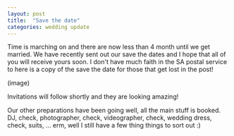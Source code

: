 ```yaml
---
layout: post
title:  "Save the date"
categories: wedding update
---
```


Time is marching on and there are now less than 4 month until we get married. We
have recently sent out our save the dates and I hope that all of you will receive
yours soon. I don't have much faith in the SA postal service to here is a copy of
the save the date for those that get lost in the post!

(image)

Invitations will follow shortly and they are looking amazing!

Our other preparations have been going well, all the main stuff is booked. DJ,
check, photographer, check, videographer, check, wedding dress, check, suits,
... erm, well I still have a few thing things to sort out :)
